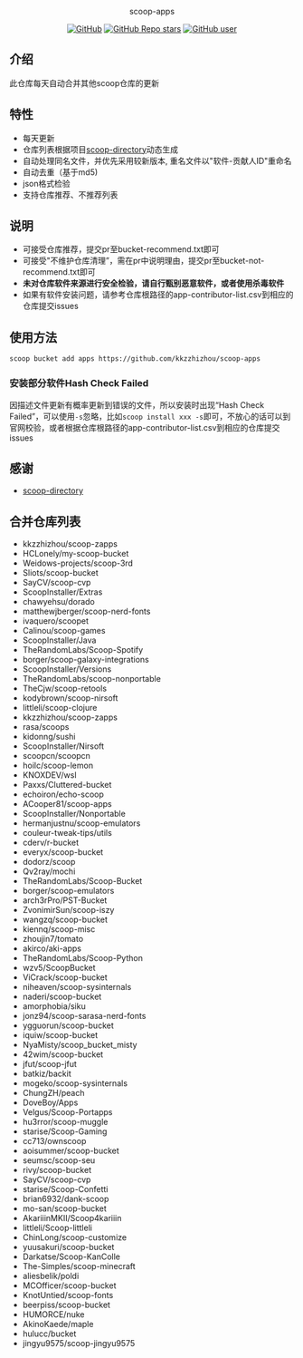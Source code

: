 <p align="center">
  scoop-apps
</p>
<p align="center">
  <a href="https://github.com/kkzzhizhou/scoop-apps"><img alt="GitHub" src="https://img.shields.io/badge/Readme--Style-standard--repository-brightgreen?style=flat-square&color=f83500"/></a>
  <a href="https://github.com/kkzzhizhou/scoop-apps"><img alt="GitHub Repo stars" src="https://img.shields.io/github/stars/kkzzhizhou/scoop-apps?style=flat-square"/></a>
  <a href="https://github.com/kkzzhizhou"><img alt="GitHub user" src="https://img.shields.io/badge/author-kkzzhizhou-brightgreen?style=flat-square"/></a>
</p>


## 介绍

此仓库每天自动合并其他scoop仓库的更新

## 特性

- 每天更新
- 仓库列表根据项目[scoop-directory](https://github.com/rasa/scoop-directory)动态生成
- 自动处理同名文件，并优先采用较新版本, 重名文件以"软件-贡献人ID"重命名
- 自动去重（基于md5)
- json格式检验
- 支持仓库推荐、不推荐列表

## 说明

- 可接受仓库推荐，提交pr至bucket-recommend.txt即可
- 可接受"不维护仓库清理”，需在pr中说明理由，提交pr至bucket-not-recommend.txt即可
- **未对仓库软件来源进行安全检验，请自行甄别恶意软件，或者使用杀毒软件**
- 如果有软件安装问题，请参考仓库根路径的app-contributor-list.csv到相应的仓库提交issues

## 使用方法

```
scoop bucket add apps https://github.com/kkzzhizhou/scoop-apps
```

### 安装部分软件Hash Check Failed



因描述文件更新有概率更新到错误的文件，所以安装时出现“Hash Check Failed”，可以使用`-s`忽略，比如`scoop install xxx -s`即可，不放心的话可以到官网校验，或者根据仓库根路径的app-contributor-list.csv到相应的仓库提交issues

## 感谢

- [scoop-directory](https://github.com/rasa/scoop-directory)

## 合并仓库列表

- kkzzhizhou/scoop-zapps
- HCLonely/my-scoop-bucket
- Weidows-projects/scoop-3rd
- Sliots/scoop-bucket
- SayCV/scoop-cvp
- ScoopInstaller/Extras
- chawyehsu/dorado
- matthewjberger/scoop-nerd-fonts
- ivaquero/scoopet
- Calinou/scoop-games
- ScoopInstaller/Java
- TheRandomLabs/Scoop-Spotify
- borger/scoop-galaxy-integrations
- ScoopInstaller/Versions
- TheRandomLabs/scoop-nonportable
- TheCjw/scoop-retools
- kodybrown/scoop-nirsoft
- littleli/scoop-clojure
- kkzzhizhou/scoop-zapps
- rasa/scoops
- kidonng/sushi
- ScoopInstaller/Nirsoft
- scoopcn/scoopcn
- hoilc/scoop-lemon
- KNOXDEV/wsl
- Paxxs/Cluttered-bucket
- echoiron/echo-scoop
- ACooper81/scoop-apps
- ScoopInstaller/Nonportable
- hermanjustnu/scoop-emulators
- couleur-tweak-tips/utils
- cderv/r-bucket
- everyx/scoop-bucket
- dodorz/scoop
- Qv2ray/mochi
- TheRandomLabs/Scoop-Bucket
- borger/scoop-emulators
- arch3rPro/PST-Bucket
- ZvonimirSun/scoop-iszy
- wangzq/scoop-bucket
- kiennq/scoop-misc
- zhoujin7/tomato
- akirco/aki-apps
- TheRandomLabs/Scoop-Python
- wzv5/ScoopBucket
- ViCrack/scoop-bucket
- niheaven/scoop-sysinternals
- naderi/scoop-bucket
- amorphobia/siku
- jonz94/scoop-sarasa-nerd-fonts
- ygguorun/scoop-bucket
- iquiw/scoop-bucket
- NyaMisty/scoop_bucket_misty
- 42wim/scoop-bucket
- jfut/scoop-jfut
- batkiz/backit
- mogeko/scoop-sysinternals
- ChungZH/peach
- DoveBoy/Apps
- Velgus/Scoop-Portapps
- hu3rror/scoop-muggle
- starise/Scoop-Gaming
- cc713/ownscoop
- aoisummer/scoop-bucket
- seumsc/scoop-seu
- rivy/scoop-bucket
- SayCV/scoop-cvp
- starise/Scoop-Confetti
- brian6932/dank-scoop
- mo-san/scoop-bucket
- AkariiinMKII/Scoop4kariiin
- littleli/Scoop-littleli
- ChinLong/scoop-customize
- yuusakuri/scoop-bucket
- Darkatse/Scoop-KanColle
- The-Simples/scoop-minecraft
- aliesbelik/poldi
- MCOfficer/scoop-bucket
- KnotUntied/scoop-fonts
- beerpiss/scoop-bucket
- HUMORCE/nuke
- AkinoKaede/maple
- hulucc/bucket
- jingyu9575/scoop-jingyu9575
